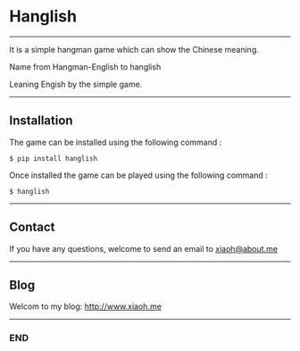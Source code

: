 
# Hanglish

---

It is a simple hangman game which can show the Chinese meaning.

Name from Hangman-English to hanglish

Leaning Engish by the simple game.

---

## Installation

The game can be installed using the following command :

```Shell
$ pip install hanglish
```

Once installed the game can be played using the following command :

```Shell
$ hanglish
```

---

## Contact

If you have any questions, welcome to send an email to <a class="email" href="mailto:xiaoh@about.me">xiaoh@about.me</a>

---

## Blog

Welcom to my blog: http://www.xiaoh.me

---

### END

